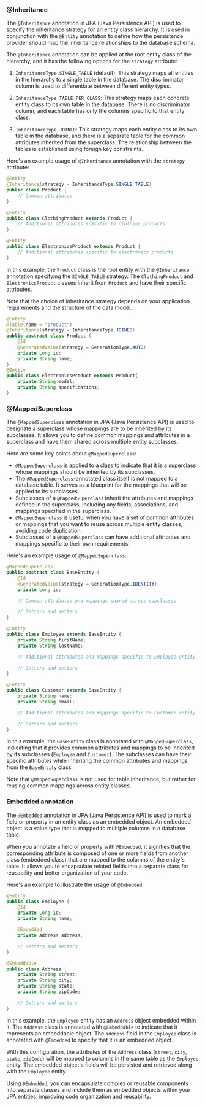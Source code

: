 ### @Inheritance
The `@Inheritance` annotation in JPA (Java Persistence API) is used to specify the inheritance strategy for an entity class hierarchy. It is used in conjunction with the `@Entity` annotation to define how the persistence provider should map the inheritance relationships to the database schema.

The `@Inheritance` annotation can be applied at the root entity class of the hierarchy, and it has the following options for the `strategy` attribute:

1. `InheritanceType.SINGLE_TABLE` (default): This strategy maps all entities in the hierarchy to a single table in the database. The discriminator column is used to differentiate between different entity types.

2. `InheritanceType.TABLE_PER_CLASS`: This strategy maps each concrete entity class to its own table in the database. There is no discriminator column, and each table has only the columns specific to that entity class.

3. `InheritanceType.JOINED`: This strategy maps each entity class to its own table in the database, and there is a separate table for the common attributes inherited from the superclass. The relationship between the tables is established using foreign key constraints.

Here's an example usage of `@Inheritance` annotation with the `strategy` attribute:
```java
@Entity
@Inheritance(strategy = InheritanceType.SINGLE_TABLE)
public class Product {
    // Common attributes
}

@Entity
public class ClothingProduct extends Product {
    // Additional attributes specific to clothing products
}

@Entity
public class ElectronicsProduct extends Product {
    // Additional attributes specific to electronics products
}
```

In this example, the `Product` class is the root entity with the `@Inheritance` annotation specifying the `SINGLE_TABLE` strategy. The `ClothingProduct` and `ElectronicsProduct` classes inherit from `Product` and have their specific attributes.

Note that the choice of inheritance strategy depends on your application requirements and the structure of the data model.

```java
@Entity
@Table(name = "product")
@Inheritance(strategy = InheritanceType.JOINED)
public abstract class Product {
    @Id
    @GeneratedValue(strategy = GenerationType.AUTO)
    private Long id;
    private String name;
}
@Entity
public class ElectronicsProduct extends Product{
    private String model;
    private String specifications;
}
```

### @MappedSuperclass 

The `@MappedSuperclass` annotation in JPA (Java Persistence API) is used to designate a superclass whose mappings are to be inherited by its subclasses. It allows you to define common mappings and attributes in a superclass and have them shared across multiple entity subclasses.

Here are some key points about `@MappedSuperclass`:

- `@MappedSuperclass` is applied to a class to indicate that it is a superclass whose mappings should be inherited by its subclasses.
- The `@MappedSuperclass`-annotated class itself is not mapped to a database table. It serves as a blueprint for the mappings that will be applied to its subclasses.
- Subclasses of a `@MappedSuperclass` inherit the attributes and mappings defined in the superclass, including any fields, associations, and mappings specified in the superclass.
- `@MappedSuperclass` is useful when you have a set of common attributes or mappings that you want to reuse across multiple entity classes, avoiding code duplication.
- Subclasses of a `@MappedSuperclass` can have additional attributes and mappings specific to their own requirements.

Here's an example usage of `@MappedSuperclass`:

```java
@MappedSuperclass
public abstract class BaseEntity {
    @Id
    @GeneratedValue(strategy = GenerationType.IDENTITY)
    private Long id;

    // Common attributes and mappings shared across subclasses

    // Getters and setters
}

@Entity
public class Employee extends BaseEntity {
    private String firstName;
    private String lastName;

    // Additional attributes and mappings specific to Employee entity

    // Getters and setters
}

@Entity
public class Customer extends BaseEntity {
    private String name;
    private String email;

    // Additional attributes and mappings specific to Customer entity

    // Getters and setters
}
```

In this example, the `BaseEntity` class is annotated with `@MappedSuperclass`, indicating that it provides common attributes and mappings to be inherited by its subclasses (`Employee` and `Customer`). The subclasses can have their specific attributes while inheriting the common attributes and mappings from the `BaseEntity` class.

Note that `@MappedSuperclass` is not used for table inheritance, but rather for reusing common mappings across entity classes.

### Embedded annotation 
The `@Embedded` annotation in JPA (Java Persistence API) is used to mark a field or property in an entity class as an embedded object. An embedded object is a value type that is mapped to multiple columns in a database table.

When you annotate a field or property with `@Embedded`, it signifies that the corresponding attribute is composed of one or more fields from another class (embedded class) that are mapped to the columns of the entity's table. It allows you to encapsulate related fields into a separate class for reusability and better organization of your code.

Here's an example to illustrate the usage of `@Embedded`:

```java
@Entity
public class Employee {
    @Id
    private Long id;
    private String name;

    @Embedded
    private Address address;

    // Getters and setters
}

@Embeddable
public class Address {
    private String street;
    private String city;
    private String state;
    private String zipCode;

    // Getters and setters
}
```

In this example, the `Employee` entity has an `Address` object embedded within it. The `Address` class is annotated with `@Embeddable` to indicate that it represents an embeddable object. The `address` field in the `Employee` class is annotated with `@Embedded` to specify that it is an embedded object.

With this configuration, the attributes of the `Address` class (`street`, `city`, `state`, `zipCode`) will be mapped to columns in the same table as the `Employee` entity. The embedded object's fields will be persisted and retrieved along with the `Employee` entity.

Using `@Embedded`, you can encapsulate complex or reusable components into separate classes and include them as embedded objects within your JPA entities, improving code organization and reusability.






